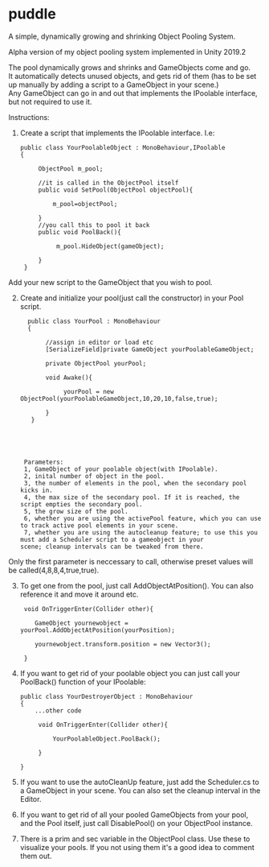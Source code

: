 # puddle
A simple, dynamically growing and shrinking Object Pooling System.
  
Alpha version of my object pooling system implemented in Unity 2019.2

The pool dynamically grows and shrinks and GameObjects come and go.    
It automatically detects unused objects, and gets rid of them (has to be set up manually by adding a script to a GameObject in your scene.)    
Any GameObject can go in and out that implements the IPoolable interface, but not required to use it.

Instructions:

1. Create a script that implements the IPoolable interface. I.e:

       public class YourPoolableObject : MonoBehaviour,IPoolable
       {
    
    	    ObjectPool m_pool;
	    
    	    //it is called in the ObjectPool itself
    	    public void SetPool(ObjectPool objectPool){
	    
    	    	m_pool=objectPool;
	    	
    	    }
    	    //you call this to pool it back
    	    public void PoolBack(){
    	    
    	    	 m_pool.HideObject(gameObject);
	    	
    	    }
        }
     
  Add your new script to the GameObject that you wish to pool.

2. Create and initialize your pool(just call the constructor) in your Pool script.
	
         public class YourPool : MonoBehaviour
         {
	 
	          //assign in editor or load etc
	          [SerializeField]private GameObject yourPoolableGameObject;
	      
	          private ObjectPool yourPool;
	      
     	      void Awake(){
	      
	               yourPool = new ObjectPool(yourPoolableGameObject,10,20,10,false,true);
		         
	          }
	      }     
    
    
    
       
  
  		Parameters:
  		1, GameObject of your poolable object(with IPoolable).
		2, inital number of object in the pool.
		3, the number of elements in the pool, when the secondary pool kicks in.
		4, the max size of the secondary pool. If it is reached, the script empties the secondary pool.
		5, the grow size of the pool.
		6, whether you are using the activePool feature, which you can use to track active pool elements in your scene.
		7, whether you are using the autocleanup feature; to use this you must add a Scheduler script to a gameobject in your 			scene; cleanup intervals can be tweaked from there.
		
		
Only the first parameter is neccessary to call, otherwise preset values will be called(4,8,8,4,true,true).


3. To get one from the pool, just call AddObjectAtPosition().
You can also reference it and move it around etc.

	
	    void OnTriggerEnter(Collider other){
	
		   GameObject yournewobject = yourPool.AddObjectAtPosition(yourPosition); 
		   
		   yournewobject.transform.position = new Vector3();
	
	    }
  
 

4. If you want to get rid of your poolable object you can just call your PoolBack() function of your IPoolable:
	
       public class YourDestroyerObject : MonoBehaviour
       {	
           ...other code
	    
            void OnTriggerEnter(Collider other){
            			
                YourPoolableObject.PoolBack();
            	
            }
       		
       }
    
5. If you want to use the autoCleanUp feature, just add the Scheduler.cs to a GameObject in your scene. You can also set the cleanup interval in the Editor.	

6. If you want to get rid of all your pooled GameObjects from your pool, and the Pool itself, just call DisablePool() on your ObjectPool instance.

7. There is a prim and sec variable in the ObjectPool class. Use these to visualize your pools. If you not using them it's a good idea to comment them out.
